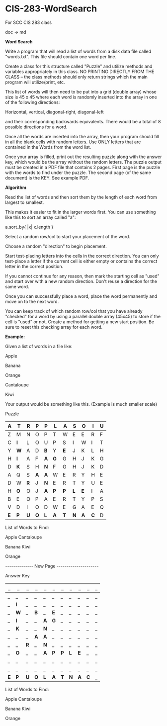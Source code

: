 # CIS-283-WordSearch
For SCC CIS 283 class

doc -> md

**Word Search**

Write a program that will read a list of words from a disk data file called &quot;words.txt&quot;. This file should contain one word per line.

Create a class for this structure called &quot;Puzzle&quot; and utilize methods and variables appropriately in this class. NO PRINTING DIRECTLY FROM THE CLASS – the class methods should only return strings which the main program will utilize/print, etc.

This list of words will then need to be put into a grid (double array) whose size is 45 x 45 where each word is randomly inserted into the array in one of the following directions:

Horizontal, vertical, diagonal-right, diagonal-left

and their corresponding backwards equivalents. There would be a total of 8 possible directions for a word.

Once all the words are inserted into the array, then your program should fill in all the blank cells with random letters. Use ONLY letters that are contained in the Words from the word list.

Once your array is filled, print out the resulting puzzle along with the answer key, which would be the array without the random letters. The puzzle output must be created in a PDF file that contains 2 pages. First page is the puzzle with the words to find under the puzzle. The second page (of the same document) is the KEY. See example PDF.

**Algorithm**

Read the list of words and then sort them by the length of each word from largest to smallest.

This makes it easier to fit in the larger words first. You can use something like this to sort an array called &quot;a&quot;:

a.sort\_by{ |x| x.length }

Select a random row/col to start your placement of the word.

Choose a random &quot;direction&quot; to begin placement.

Start test-placing letters into the cells in the correct direction. You can only test-place a letter if the current cell is either empty or contains the correct letter in the correct position.

If you cannot continue for any reason, then mark the starting cell as &quot;used&quot; and start over with a new random direction. Don&#39;t reuse a direction for the same word.

Once you can successfully place a word, place the word permanently and move on to the next word.

You can keep track of which random row/col that you have already &quot;checked&quot; for a word by using a parallel double array (45x45) to store if the cell is &quot;used&quot; or not. Create a method for getting a new start position. Be sure to reset this checking array for each word.

**Example:**

Given a list of words in a file like:

Apple

Banana

Orange

Cantaloupe

Kiwi

Your output would be something like this. (Example is much smaller scale)

Puzzle

| A | T | R | P | P | L | A | S | O | I | U |
| --- | --- | --- | --- | --- | --- | --- | --- | --- | --- | --- |
| Z | M | N | O | P | T | W | E | E | R | F |
| C | **I** | L | O | U | P | S | I | W | I | T |
| Y | **W** | A | D | **B** | Y | **E** | J | K | L | H |
| H | **I** | A | F | **A** | **G** | G | H | J | K | G |
| D | **K** | S | H | **N** | F | G | H | J | K | D |
| A | Q | S | **A** | **A** | W | E | R | Y | H | E |
| D | W | **R** | J | **N** | E | R | T | Y | U | E |
| H | **O** | O | J | **A** | **P** | **P** | **L** | **E** | I | A |
| B | E | O | P | A | E | R | T | Y | P | S |
| V | D | I | O | D | W | E | G | A | E | Q |
| **E** | **P** | **U** | **O** | **L** | **A** | **T** | **N** | **A** | **C** | D |

List of Words to Find:

Apple Cantaloupe

Banana Kiwi

Orange

-------------- New Page ---------------------

Answer Key

| _ | _ | _ | _ | _ | _ | _ | _ | _ | _ | _ |
| --- | --- | --- | --- | --- | --- | --- | --- | --- | --- | --- |
| _ | _ | _ | _ | _ | _ | _ | _ | _ | _ | _ |
| _ | **I** | _ | _ | _ | _ | _ | _ | _ | _ | _ |
| _ | **W** | _ | **B** | _ | **E** | _ | _ | _ | _ | _ |
| _ | **I** | _ | _ | **A** | **G** | _ | _ | _ | _ | _ |
| _ | **K** | _ | _ | **N** | _ | _ | _ | _ | _ | _ |
| _ | _ | _ | **A** | **A** | _ | _ | _ | _ | _ | _ |
| _ | _ | **R** | _ | **N** | _ | _ | _ | _ | _ | _ |
| _ | **O** | _ | _ | **A** | **P** | **P** | **L** | **E** | _ | _ |
| _ | _ | _ | _ | _ | _ | _ | _ | _ | _ | _ |
| _ | _ | _ | _ | _ | _ | _ | _ | _ | _ | _ |
| **E** | **P** | **U** | **O** | **L** | **A** | **T** | **N** | **A** | **C** | _ |

List of Words to Find:

Apple Cantaloupe

Banana Kiwi

Orange
